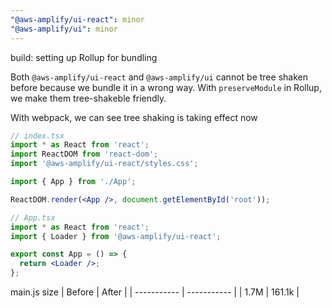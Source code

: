```yaml
---
"@aws-amplify/ui-react": minor
"@aws-amplify/ui": minor
---
```


build: setting up Rollup for bundling

Both `@aws-amplify/ui-react` and `@aws-amplify/ui` cannot be tree shaken before because we bundle it in a wrong way. With `preserveModule` in Rollup, we make them tree-shakeble friendly.

With webpack, we can see tree shaking is taking effect now

```jsx
// index.tsx
import * as React from 'react';
import ReactDOM from 'react-dom';
import '@aws-amplify/ui-react/styles.css';

import { App } from './App';

ReactDOM.render(<App />, document.getElementById('root'));

// App.tsx
import * as React from 'react';
import { Loader } from '@aws-amplify/ui-react';

export const App = () => {
  return <Loader />;
};
```
main.js size
| Before     | After |
| ----------- | ----------- |
|   1.7M   | 161.1k      |

